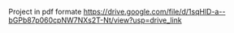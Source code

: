 Project in pdf formate 
https://drive.google.com/file/d/1sqHlD-a--bGPb87p060cpNW7NXs2T-Nt/view?usp=drive_link
